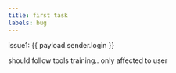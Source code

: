 ```yaml
---
title: first task
labels: bug
---
```

issue1: {{ payload.sender.login }}

should follow tools training..
only affected to user
